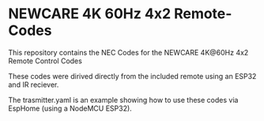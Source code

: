 # NEWCARE 4K 60Hz 4x2 Remote-Codes
This repository contains the NEC Codes for the NEWCARE 4K@60Hz 4x2 Remote Control Codes

These codes were dirived directly from the included remote using an ESP32 and IR reciever.

The trasmitter.yaml is an example showing how to use these codes via EspHome (using a NodeMCU ESP32).
